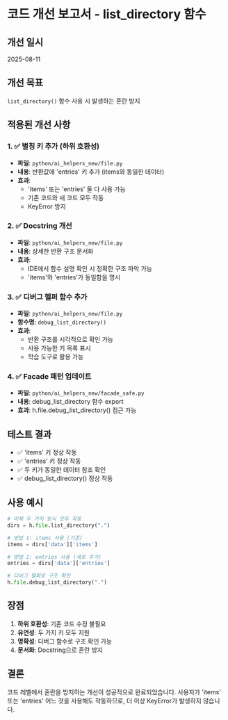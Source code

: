 # 코드 개선 보고서 - list_directory 함수

## 개선 일시
2025-08-11

## 개선 목표
`list_directory()` 함수 사용 시 발생하는 혼란 방지

## 적용된 개선 사항

### 1. ✅ 별칭 키 추가 (하위 호환성)
- **파일**: `python/ai_helpers_new/file.py`
- **내용**: 반환값에 'entries' 키 추가 (items와 동일한 데이터)
- **효과**: 
  - 'items' 또는 'entries' 둘 다 사용 가능
  - 기존 코드와 새 코드 모두 작동
  - KeyError 방지

### 2. ✅ Docstring 개선
- **파일**: `python/ai_helpers_new/file.py`
- **내용**: 상세한 반환 구조 문서화
- **효과**: 
  - IDE에서 함수 설명 확인 시 정확한 구조 파악 가능
  - 'items'와 'entries'가 동일함을 명시

### 3. ✅ 디버그 헬퍼 함수 추가
- **파일**: `python/ai_helpers_new/file.py`
- **함수명**: `debug_list_directory()`
- **효과**: 
  - 반환 구조를 시각적으로 확인 가능
  - 사용 가능한 키 목록 표시
  - 학습 도구로 활용 가능

### 4. ✅ Facade 패턴 업데이트
- **파일**: `python/ai_helpers_new/facade_safe.py`
- **내용**: debug_list_directory 함수 export
- **효과**: h.file.debug_list_directory() 접근 가능

## 테스트 결과
- ✅ 'items' 키 정상 작동
- ✅ 'entries' 키 정상 작동  
- ✅ 두 키가 동일한 데이터 참조 확인
- ✅ debug_list_directory() 정상 작동

## 사용 예시

```python
# 이제 두 가지 방식 모두 작동
dirs = h.file.list_directory(".")

# 방법 1: items 사용 (기존)
items = dirs['data']['items']

# 방법 2: entries 사용 (새로 추가)
entries = dirs['data']['entries']

# 디버그 헬퍼로 구조 확인
h.file.debug_list_directory(".")
```

## 장점
1. **하위 호환성**: 기존 코드 수정 불필요
2. **유연성**: 두 가지 키 모두 지원
3. **명확성**: 디버그 함수로 구조 확인 가능
4. **문서화**: Docstring으로 혼란 방지

## 결론
코드 레벨에서 혼란을 방지하는 개선이 성공적으로 완료되었습니다.
사용자가 'items' 또는 'entries' 어느 것을 사용해도 작동하므로,
더 이상 KeyError가 발생하지 않습니다.
